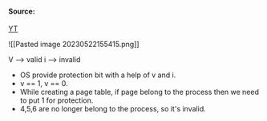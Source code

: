 #### Source:
[YT](https://www.youtube.com/watch?v=j0IqYWyBAKE&list=PLXj4XH7LcRfDrdQuJTHIPmKMpa7eYVaPm&index=54)

![[Pasted image 20230522155415.png]]

V --> valid
i --> invalid

* OS provide protection bit with a help of v and i.
* v == 1, v == 0.
* While creating a page table, if page belong to the process then we need to put 1 for protection.
* 4,5,6 are no longer belong to the process, so it's invalid.
